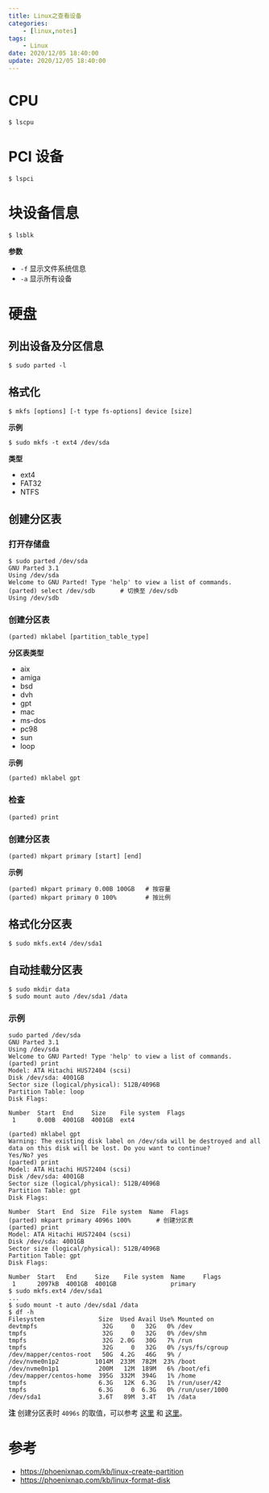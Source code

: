 ```yaml
---
title: Linux之查看设备
categories: 
	- [linux,notes]
tags:
	- Linux
date: 2020/12/05 18:40:00
update: 2020/12/05 18:40:00
---
```


# CPU

```shell
$ lscpu
```

# PCI 设备

```shell
$ lspci
```

# 块设备信息

```shell
$ lsblk
```

**参数**

- `-f` 显示文件系统信息
- `-a` 显示所有设备

# 硬盘

## 列出设备及分区信息

```shell
$ sudo parted -l
```

## 格式化

```shell
$ mkfs [options] [-t type fs-options] device [size]
```

**示例**

```shell
$ sudo mkfs -t ext4 /dev/sda
```

**类型**

- ext4
- FAT32
- NTFS

## 创建分区表

### 打开存储盘

```shell
$ sudo parted /dev/sda
GNU Parted 3.1
Using /dev/sda
Welcome to GNU Parted! Type 'help' to view a list of commands.
(parted) select /dev/sdb       # 切换至 /dev/sdb
Using /dev/sdb
```

### 创建分区表

```shell
(parted) mklabel [partition_table_type]
```

**分区表类型**

- aix
- amiga
- bsd
- dvh
- gpt
- mac
- ms-dos
- pc98
- sun
- loop

**示例**

```shell
(parted) mklabel gpt
```

### 检查

```shell
(parted) print
```

### 创建分区表

```shell
(parted) mkpart primary [start] [end]
```

**示例**

```shell
(parted) mkpart primary 0.00B 100GB   # 按容量 
(parted) mkpart primary 0 100%        # 按比例
```

## 格式化分区表

```shell
$ sudo mkfs.ext4 /dev/sda1
```

## 自动挂载分区表

```shell
$ sudo mkdir data
$ sudo mount auto /dev/sda1 /data
```

### 示例

```shell
sudo parted /dev/sda
GNU Parted 3.1
Using /dev/sda
Welcome to GNU Parted! Type 'help' to view a list of commands.
(parted) print
Model: ATA Hitachi HUS72404 (scsi)
Disk /dev/sda: 4001GB
Sector size (logical/physical): 512B/4096B
Partition Table: loop
Disk Flags:

Number  Start  End     Size    File system  Flags
 1      0.00B  4001GB  4001GB  ext4

(parted) mklabel gpt
Warning: The existing disk label on /dev/sda will be destroyed and all data on this disk will be lost. Do you want to continue?
Yes/No? yes
(parted) print
Model: ATA Hitachi HUS72404 (scsi)
Disk /dev/sda: 4001GB
Sector size (logical/physical): 512B/4096B
Partition Table: gpt
Disk Flags:

Number  Start  End  Size  File system  Name  Flags
(parted) mkpart primary 4096s 100%       # 创建分区表
(parted) print
Model: ATA Hitachi HUS72404 (scsi)
Disk /dev/sda: 4001GB
Sector size (logical/physical): 512B/4096B
Partition Table: gpt
Disk Flags:

Number  Start   End     Size    File system  Name     Flags
 1      2097kB  4001GB  4001GB               primary
$ sudo mkfs.ext4 /dev/sda1
...
$ sudo mount -t auto /dev/sda1 /data
$ df -h
Filesystem               Size  Used Avail Use% Mounted on
devtmpfs                  32G     0   32G   0% /dev
tmpfs                     32G     0   32G   0% /dev/shm
tmpfs                     32G  2.0G   30G   7% /run
tmpfs                     32G     0   32G   0% /sys/fs/cgroup
/dev/mapper/centos-root   50G  4.2G   46G   9% /
/dev/nvme0n1p2          1014M  233M  782M  23% /boot
/dev/nvme0n1p1           200M   12M  189M   6% /boot/efi
/dev/mapper/centos-home  395G  332M  394G   1% /home
tmpfs                    6.3G   12K  6.3G   1% /run/user/42
tmpfs                    6.3G     0  6.3G   0% /run/user/1000
/dev/sda1                3.6T   89M  3.4T   1% /data
```

**注** 创建分区表时 `4096s` 的取值，可以参考 [这里](https://blog.51cto.com/402753795/1754636) 和 [这里](https://blog.51cto.com/xiaosu/1590212)。

# 参考

- https://phoenixnap.com/kb/linux-create-partition
- https://phoenixnap.com/kb/linux-format-disk
